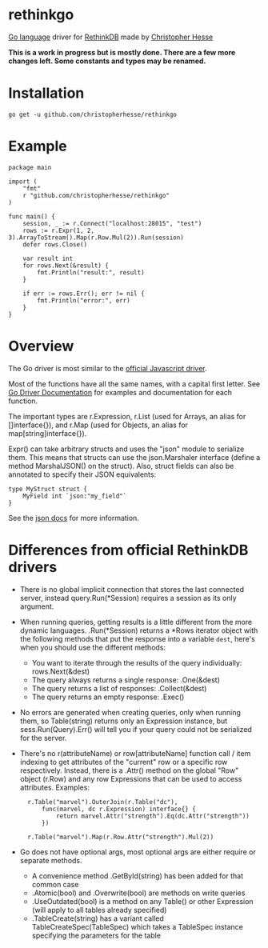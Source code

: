 rethinkgo
=========

[Go language](http://golang.org/) driver for [RethinkDB](http://www.rethinkdb.com/) made by [Christopher Hesse](http://www.christopherhesse.com/)

****This is a work in progress but is mostly done. There are a few more changes left.  Some constants and types may be renamed.****

Installation
============

    go get -u github.com/christopherhesse/rethinkgo

Example
===================

    package main

    import (
        "fmt"
        r "github.com/christopherhesse/rethinkgo"
    )

    func main() {
        session, _ := r.Connect("localhost:28015", "test")
        rows := r.Expr(1, 2, 3).ArrayToStream().Map(r.Row.Mul(2)).Run(session)
        defer rows.Close()

        var result int
        for rows.Next(&result) {
            fmt.Println("result:", result)
        }

        if err := rows.Err(); err != nil {
            fmt.Println("error:", err)
        }
    }


Overview
========

The Go driver is most similar to the [official Javascript driver](http://www.rethinkdb.com/api/#js).

Most of the functions have all the same names, with a capital first letter.  See [Go Driver Documentation](http://godoc.org/github.com/christopherhesse/rethinkgo) for examples and documentation for each function.

The important types are r.Expression, r.List (used for Arrays, an alias for []interface{}), and r.Map (used for Objects, an alias for map[string]interface{}).

Expr() can take arbitrary structs and uses the "json" module to serialize them.  This means that structs can use the json.Marshaler interface (define a method MarshalJSON() on the struct).  Also, struct fields can also be annotated to specify their JSON equivalents:

    type MyStruct struct {
        MyField int `json:"my_field"`
    }

See the [json docs](http://golang.org/pkg/encoding/json/) for more information.


Differences from official RethinkDB drivers
===========================================

* There is no global implicit connection that stores the last connected server, instead query.Run(*Session) requires a session as its only argument.
* When running queries, getting results is a little different from the more dynamic languages.  .Run(*Session) returns a *Rows iterator object with the following methods that put the response into a variable `dest`, here's when you should use the different methods:
    * You want to iterate through the results of the query individually: rows.Next(&dest)
    * The query always returns a single response: .One(&dest)
    * The query returns a list of responses: .Collect(&dest)
    * The query returns an empty response: .Exec()
* No errors are generated when creating queries, only when running them, so Table(string) returns only an Expression instance, but sess.Run(Query).Err() will tell you if your query could not be serialized for the server.
* There's no r(attributeName) or row[attributeName] function call / item indexing to get attributes of the "current" row or a specific row respectively.  Instead, there is a .Attr() method on the global "Row" object (r.Row) and any row Expressions that can be used to access attributes.  Examples:

        r.Table("marvel").OuterJoin(r.Table("dc"),
            func(marvel, dc r.Expression) interface{} {
                return marvel.Attr("strength").Eq(dc.Attr("strength"))
            })

        r.Table("marvel").Map(r.Row.Attr("strength").Mul(2))

* Go does not have optional args, most optional args are either require or separate methods.
    * A convenience method .GetById(string) has been added for that common case
    * .Atomic(bool) and .Overwrite(bool) are methods on write queries
    * .UseOutdated(bool) is a method on any Table() or other Expression (will apply to all tables already specified)
    * .TableCreate(string) has a variant called TableCreateSpec(TableSpec) which takes a TableSpec instance specifying the parameters for the table
